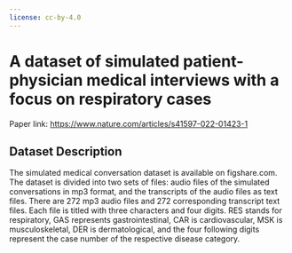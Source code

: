 ```yaml
---
license: cc-by-4.0
---
```

# A dataset of simulated patient-physician medical interviews with a focus on respiratory cases
Paper link: https://www.nature.com/articles/s41597-022-01423-1

## Dataset Description
The simulated medical conversation dataset is available on figshare.com.
The dataset is divided into two sets of files: audio files of the simulated conversations in mp3 format, and the transcripts of the audio files as text files.
There are 272 mp3 audio files and 272 corresponding transcript text files.
Each file is titled with three characters and four digits. RES stands for respiratory, GAS represents gastrointestinal, CAR is cardiovascular, MSK is musculoskeletal, DER is dermatological, and the four following digits represent the case number of the respective disease category.